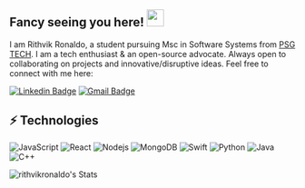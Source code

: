 ## Fancy seeing you here! <img src="https://raw.githubusercontent.com/aemmadi/aemmadi/master/wave.gif" width="30">

I am Rithvik Ronaldo, a student pursuing Msc in Software Systems from [PSG TECH](https://www.psgtech.edu/). I am a tech enthusiast & an open-source advocate. Always open to collaborating on projects and innovative/disruptive ideas. Feel free to connect with me here:

[![Linkedin Badge](https://img.shields.io/badge/-rithvikronaldo-blue?style=flat-square&logo=Linkedin&logoColor=white&link=https://www.linkedin.com/in/rithvikronaldo/)](https://www.linkedin.com/in/rithvikronaldo/)
[![Gmail Badge](https://img.shields.io/badge/-rithvikronaldo@gmail.com-c14438?style=flat-square&logo=Gmail&logoColor=white&link=mailto:rithvikronaldo@gmail.com)](mailto:rithvikronaldo@gmail.com)

## ⚡ Technologies

![JavaScript](https://img.shields.io/badge/-JavaScript-black?style=flat-square&logo=javascript)
![React](https://img.shields.io/badge/-React-black?style=flat-square&logo=react)
![Nodejs](https://img.shields.io/badge/-Nodejs-black?style=flat-square&logo=Node.js)
![MongoDB](https://img.shields.io/badge/-MongoDB-black?style=flat-square&logo=mongodb)
![Swift](https://img.shields.io/badge/-Swift-black?style=flat-square&logo=mongodb)
![Python](https://img.shields.io/badge/-Python-black?style=flat-square&logo=Python)
![Java](https://img.shields.io/badge/-java-E34A86?style=flat-square&logo=java)
![C++](https://img.shields.io/badge/-C++-00599C?style=flat-square&logo=c)


![rithvikronaldo's Stats](https://github-readme-stats.vercel.app/api?username=rithvikronaldo&theme=vue-dark&show_icons=true&hide_border=true&count_private=true)


